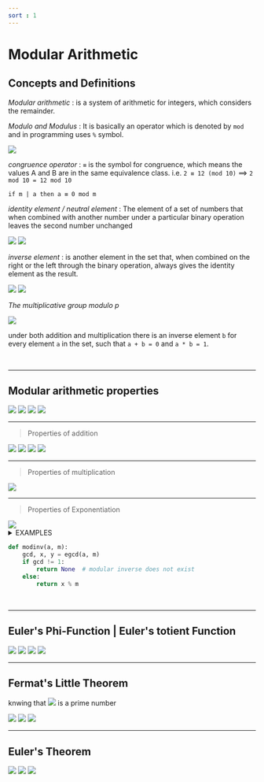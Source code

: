```yaml
---
sort : 1 
---
```


# Modular Arithmetic

## Concepts and Definitions

*Modular arithmetic* : is a system of arithmetic for integers, which considers the remainder. 

*Modulo and Modulus* : It is basically an operator which is denoted by `mod` and in programming uses `%` symbol. 
 
<img src="http://latex.codecogs.com/svg.image?x \mod N, \ \ a \rightarrow dividend, N \rightarrow divisor \ (Modulus)"/> 

*congruence operator* : `≡` is the symbol for congruence, which means the values A and B are in the same equivalence class. i.e. `2 ≡ 12 (mod 10)`  ==> `2 mod 10 = 12 mod 10` 

```
if m | a then a ≡ 0 mod m
```

*identity element / neutral element* : The element of a set of numbers that when combined with another number under a particular binary operation leaves the second number unchanged

<img src="http://latex.codecogs.com/svg.image?a + 0 = a"/>

<img src="http://latex.codecogs.com/svg.image?a \times 1 = a"/>

*inverse element* : is another element in the set that, when combined on the right or the left through the binary operation, always gives the identity element as the result.

<img src="http://latex.codecogs.com/svg.image?a + b = 0 \rightarrow 5 + (-5) = 0"/>

<img src="http://latex.codecogs.com/svg.image?a \times b = 1 \rightarrow 5 \times ({1 \over 5}) = 1"/>



*The multiplicative group modulo p*

<img src="http://latex.codecogs.com/svg.image?F_{p} = \left\{ 0,1,...,p-1 \right\}"/> 

under both addition and multiplication there is an inverse element `b` for every element `a` in the set, such that `a + b = 0` and `a * b = 1`.







<br>

---


## Modular arithmetic properties


<img src="http://latex.codecogs.com/svg.image?(a+b) \mod n = [(a \mod n) + (b \mod n)] \mod n;"/>

<img src="http://latex.codecogs.com/svg.image?(a-b) \mod n = [(a \mod n) - (b \mod n)] \mod n;"/>

<img src="http://latex.codecogs.com/svg.image?(a\times b) \mod n = [(a \mod n)\times (b \mod n)] \mod n;"/>

<img  src="http://latex.codecogs.com/svg.image?10^a \mod n = (10 \mod n)^a;"/>


---------------------------------------------
> Properties of addition

<img  src="http://latex.codecogs.com/svg.image?\text{If} \ a + b = c, \ then \ a \ (mod\ N) + b \ (mod\ N) \equiv c \ (mod\ N);"/>


<img  src="http://latex.codecogs.com/svg.image?\text{If} \ a \equiv b \ (mod\ N), \ then \ a + k \equiv b + k \ (mod\ N); \  \text{for any integer} \ k"/>

<img  src="http://latex.codecogs.com/svg.image?\text{If} \ a \equiv b \ (mod\ N) \ and \ c \equiv d \ (mod\ N), then \ a + c \equiv b + d \ (mod\ N);"/>

<img  src="http://latex.codecogs.com/svg.image?\text{If} \ a \equiv b \ (mod\ N), then -a \equiv -b \ (mod\ N);"/>

---------------------------------------------
> Properties of multiplication

<img  src="http://latex.codecogs.com/svg.image?\text{If} \ a \times b = c, then \ a \ (mod\ N) \times b \ (mod\ N) \equiv c \ (mod\ N);"/>


---------------------------------------------
> Properties of Exponentiation

<img  src="http://latex.codecogs.com/svg.image?\text{If} \ a \equiv b \ (mod\ N), then \ a^{k} \equiv b^{k} \ (mod\ N); \  \text{for any positive integer} \ k"/>



<details style="dispaly=flex;"><summary>EXAMPLES</summary>

<img  src="http://latex.codecogs.com/svg.image?\text{What is} \ 3 ^{16} \ (mod\ 4) \ ?"/>

<br>

we observe that

<img  src="http://latex.codecogs.com/svg.image?3^{2} \equiv 9 \equiv 1 \ (mod\ 4)"/>

<br>

so

<img  src="http://latex.codecogs.com/svg.image?3^{16} \ (mod\ 4) \equiv (3^{2})^{8} \ (mod\ 4) \equiv (1)^{8} \ (mod\ 4) \equiv 1 \ (mod\ 4)"/>

</details>






```python
def modinv(a, m):
    gcd, x, y = egcd(a, m)
    if gcd != 1:
        return None  # modular inverse does not exist
    else:
        return x % m

```

<br>

---

## Euler's Phi-Function | Euler's totient Function 

<img  src="http://latex.codecogs.com/svg.image?\varphi(1) = 0;"/>

<img  src="http://latex.codecogs.com/svg.image?\varphi(p) = p-1;\ \ \ \ \ \ \ \ \ \ \ \ \ \ \ \ \ \ \ \ \ \ \ p \ is \ prime"/>

<img  src="http://latex.codecogs.com/svg.image?\varphi(m \times n) = \varphi(m) \times  \varphi(n);$ $\ \ \ \ \ \ m \ and \ n \ are \ coprimes"/>

<img  src="http://latex.codecogs.com/svg.image?\varphi(p^e) = p^e - p^{e-1};\ \ \ \ \ \ \ \ \ \ \ \ \ \ \ \ \ p \ is \ prime"/>

<br>

---

## Fermat's Little Theorem 

knwing that <img  src="http://latex.codecogs.com/svg.image?p"/> is a prime number

<img  src="http://latex.codecogs.com/svg.image?a^{p} \equiv a \ (mod \ p)"/>

<img  src="http://latex.codecogs.com/svg.image?a^{p-1} \equiv 1 \ (mod \ p)"/>

<img  src="http://latex.codecogs.com/svg.image?a^{p-2} \mod p = a^{-1} \mod p"/>


---

## Euler's Theorem 

<img  src="http://latex.codecogs.com/svg.image?a^{\varphi(n)} \equiv 1 \ (mod \ n)"/>

<img  src="http://latex.codecogs.com/svg.image?a^{k \times \varphi(n) + 1} \equiv a \ (mod \ n)"/>

<img  src="http://latex.codecogs.com/svg.image?a^{\varphi(n) - 1} \mod n = a^{-1} \mod n"/>